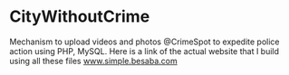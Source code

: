 # CityWithoutCrime
Mechanism to upload videos and photos @CrimeSpot to expedite police action using   PHP, MySQL.
Here is a link of the actual website that I build using all these files
www.simple.besaba.com
